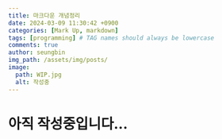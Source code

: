 ```yaml
---
title: 마크다운 개념정리
date: 2024-03-09 11:30:42 +0900
categories: [Mark Up, markdown]
tags: [programming] # TAG names should always be lowercase
comments: true
author: seungbin
img_path: /assets/img/posts/
image:
  path: WIP.jpg
  alt: 작성중
---
```


# 아직 작성중입니다...
